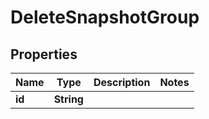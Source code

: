

# DeleteSnapshotGroup


## Properties

Name | Type | Description | Notes
------------ | ------------- | ------------- | -------------
**id** | **String** |  | 



